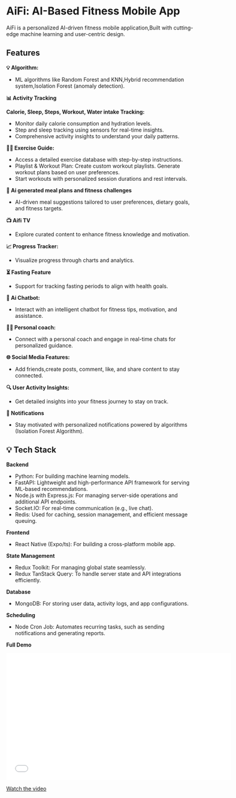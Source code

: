 # AiFi: AI-Based Fitness Mobile App

AiFi is a personalized AI-driven fitness mobile application,Built with cutting-edge machine learning and user-centric design.

## Features

**💡 Algorithm:**

- ML algorithms like Random Forest and KNN,Hybrid recommendation system,Isolation Forest (anomaly detection).

**📊 Activity Tracking**

**Calorie, Sleep, Steps, Workout, Water intake Tracking:**

- Monitor daily calorie consumption and hydration levels.
- Step and sleep tracking using sensors for real-time insights.
- Comprehensive activity insights to understand your daily patterns.

**🏋️‍♂️ Exercise Guide:**

- Access a detailed exercise database with step-by-step instructions.
- Playlist & Workout Plan:
  Create custom workout playlists.
  Generate workout plans based on user preferences.
- Start workouts with personalized session durations and rest intervals.

**🍴 Ai generated meal plans and fitness challenges**

- AI-driven meal suggestions tailored to user preferences, dietary goals, and fitness targets.

**📺 Aifi TV**

- Explore curated content to enhance fitness knowledge and motivation.

**📈 Progress Tracker:**

- Visualize progress through charts and analytics.

**⏳ Fasting Feature**

- Support for tracking fasting periods to align with health goals.

**🤖 Ai Chatbot:**

- Interact with an intelligent chatbot for fitness tips, motivation, and assistance.

**🧑‍💼 Personal coach:**

- Connect with a personal coach and engage in real-time chats for personalized guidance.

**🌐 Social Media Features:**

- Add friends,create posts, comment, like, and share content to stay connected.

**🔍 User Activity Insights:**

- Get detailed insights into your fitness journey to stay on track.

**🔔 Notifications**

- Stay motivated with personalized notifications powered by algorithms (Isolation Forest Algorithm).

## 💡 Tech Stack

**Backend**

- Python: For building machine learning models.
- FastAPI: Lightweight and high-performance API framework for serving ML-based recommendations.
- Node.js with Express.js: For managing server-side operations and additional API endpoints.
- Socket.IO: For real-time communication (e.g., live chat).
- Redis: Used for caching, session management, and efficient message queuing.

**Frontend**

- React Native (Expo/ts): For building a cross-platform mobile app.

**State Management**

- Redux Toolkit: For managing global state seamlessly.
- Redux TanStack Query: To handle server state and API integrations efficiently.

**Database**

- MongoDB: For storing user data, activity logs, and app configurations.

**Scheduling**

- Node Cron Job: Automates recurring tasks, such as sending notifications and generating reports.

**Full Demo**

<iframe width="600" height="338" src="./client/oo.mov" frameborder="0" allowfullscreen></iframe>

[Watch the video](./client/oo.mov)

